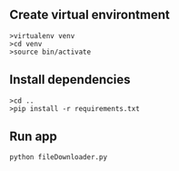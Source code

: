 ## Create virtual environtment

```
>virtualenv venv
>cd venv
>source bin/activate
```

## Install dependencies
```
>cd ..
>pip install -r requirements.txt
```

## Run app
```
python fileDownloader.py
```